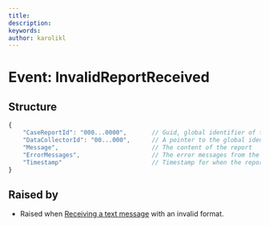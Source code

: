 ```yaml
---
title: 
description: 
keywords: 
author: karolikl
---
```

# Event: InvalidReportReceived

## Structure
```javascript
{
    "CaseReportId": "000...0000",       // Guid, global identifier of the case report
    "DataCollectorId": "00...000",      // A pointer to the global identifier of the data collector who submitted the report
    "Message",                          // The content of the report
    "ErrorMessages",                    // The error messages from the invalid parsing of the report
    "Timestamp"                         // Timestamp for when the report was received
}
```

## Raised by
* Raised when [Receiving a text message](../Processes/ReceivingTextMessage.md) with an invalid format.